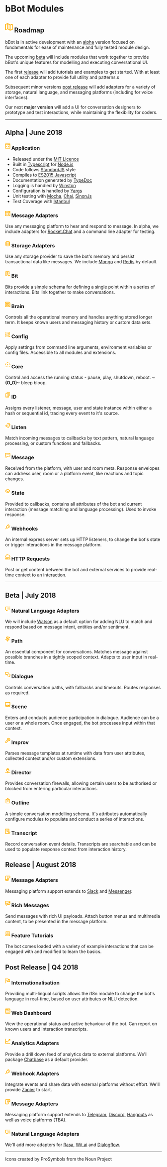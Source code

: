 [typescript]: https://www.typescriptlang.org/
[node]: https://nodejs.org/
[typedoc]: http://typedoc.org/
[standard]: https://standardjs.com/
[es6]: https://github.com/lukehoban/es6features#readme
[mit]: https://opensource.org/licenses/MIT
[winston]: https://github.com/winstonjs/winston
[yargs]: http://yargs.js.org/
[mocha]: https://mochajs.org/
[chai]: http://www.chaijs.com/
[sinon]: http://sinonjs.org/
[istanbul]: https://istanbul.js.org/
[rc]: http://rocket.chat/
[mongo]: https://www.mongodb.com/
[redis]: https://redis.io/
[rasa]: https://rasa.com/
[watson]: http://watson.ai/
[wit]: https://wit.ai/
[wit]: https://wit.ai/
[dialogflow]: https://dialogflow.com/
[slack]: https://slack.com/
[messenger]: https://www.messenger.com/
[telegram]: https://telegram.org/
[discord]: https://discordapp.com/
[hangouts]: https://gsuite.google.com/products/chat/
[chatbase]: https://chatbase.com/
[zapier]: https://zapier.com/
[express]: https://expressjs.com/

[alpha]: #alpha--june-2018
[beta]: #beta--july-2018
[release]: #release--august-2018
[post-release]: #post-release--q4-2018

# bBot Modules

## <img src="img/map.svg" height="30"> Roadmap

bBot is in active development with an [alpha][alpha] version focused on
fundamentals for ease of maintenance and fully tested module design.

The upcoming [beta][beta] will include modules that work together to provide
bBot's unique features for modelling and executing conversational UI.

The first [release][release] will add tutorials and examples to get started.
With at least one of each adapter to provide full utility and patterns.s

Subsequent minor versions [post release][post-release] will add adapters for a
variety of storage, natural language, and messaging platforms (including for
voice interfaces).

Our next **major version** will add a UI for conversation designers to prototype
and test interactions, while maintaining the flexibility for coders.

___

## **Alpha** | June 2018

### <img src="img/code.svg" height="20"> Application

- Released under the [MIT Licence][mit]
- Built in [Typescript][typescript] for [Node.js](node)
- Code follows [StandardJS][standard] style
- Compiles to [ES2015 Javascript][es6]
- Documentation generated by [TypeDoc](typedoc)
- Logging is handled by [Winston][winston]
- Configuration is handled by [Yargs][yargs]
- Unit testing with [Mocha][mocha], [Chai][chai], [SinonJs][sinon]
- Test Coverage with [Istanbul][istanbul]

### <img src="img/code.svg" height="20"> Message Adapters

Use any messaging platform to hear and respond to message. In alpha, we include
adapters for [Rocket.Chat][rc] and a command line adapter for testing.

### <img src="img/db.svg" height="20"> Storage Adapters

Use any storage provider to save the bot's memory and persist transactional data
like messages. We include [Mongo][mongo] and [Redis][redis] by default.

### <img src="img/bit.svg" height="20"> Bit

Bits provide a simple schema for defining a single point within a series of
interactions. Bits link together to make conversations.

### <img src="img/brain.svg" height="20"> Brain

Controls all the operational memory and handles anything stored longer
term. It keeps known users and messaging history or custom data sets.

### <img src="img/config.svg" height="20"> Config

Apply settings from command line arguments, environment variables or config
files. Accessible to all modules and extensions.

### <img src="img/play.svg" height="20"> Core

Control and access the running status - pause, play, shutdown, reboot.
**~(O_O)~** bleep bloop.

### <img src="img/id.svg" height="20"> ID

Assigns every listener, message, user and state instance within either a hash 
or sequential id, tracing every event to it's source.

### <img src="img/listen.svg" height="20"> Listen

Match incoming messages to callbacks by text pattern, natural language
processing, or custom functions and fallbacks.

### <img src="img/message.svg" height="20"> Message

Received from the platform, with user and room meta. Response envelopes can
address user, room or a platform event, like reactions and topic changes.

### <img src="img/state.svg" height="20"> State

Provided to callbacks, contains all attributes of the bot and current
interaction (message matching and language processing). Used to invoke response.

### <img src="img/webhook.svg" height="20"> Webhooks

An internal express server sets up HTTP listeners, to change the bot's state
or trigger interactions in the message platform.

### <img src="img/server.svg" height="20"> HTTP Requests

Post or get content between the bot and external services to provide real-time
context to an interaction.

---

## **Beta** | July 2018

### <img src="img/nlp.svg" height="20"> Natural Language Adapters

We will include [Watson][watson] as a default option for adding NLU to match
and respond based on message intent, entities and/or sentiment.

### <img src="img/path.svg" height="20"> Path

An essential component for conversations. Matches message against possible
branches in a tightly scoped context. Adapts to user input in real-time.

### <img src="img/dialogue.svg" height="20"> Dialogue

Controls conversation paths, with fallbacks and timeouts. Routes responses as required.

### <img src="img/scene.svg" height="20"> Scene

Enters and conducts audience participation in dialogue. Audience can be a user
or a whole room. Once engaged, the bot processes input within that context.

### <img src="img/improv.svg" height="20"> Improv

Parses message templates at runtime with data from user attributes,
collected context and/or custom extensions.

### <img src="img/director.svg" height="20"> Director

Provides conversation firewalls, allowing certain users to be authorised or
blocked from entering particular interactions.

### <img src="img/outline.svg" height="20"> Outline

A simple conversation modelling schema. It's attributes automatically configure
modules to populate and conduct a series of interactions.

### <img src="img/transcript.svg" height="20"> Transcript

Record conversation event details. Transcripts are searchable and can be used to
populate response context from interaction history.

## **Release** | August 2018

### <img src="img/chat.svg" height="20"> Message Adapters

Messaging platform support extends to [Slack][slack] and [Messenger][messenger].

### <img src="img/payload.svg" height="20"> Rich Messages

Send messages with rich UI payloads. Attach button menus and multimedia content,
to be presented in the message platform.

### <img src="img/laptop.svg" height="20"> Feature Tutorials

The bot comes loaded with a variety of example interactions that can be engaged
with and modified to learn the basics.

## Post Release | Q4 2018

### <img src="img/i18n.svg" height="20"> Internationalisation

Providing multi-lingual scripts allows the i18n module to change the bot's
language in real-time, based on user attributes or NLU detection.

### <img src="img/dashboard.svg" height="20"> Web Dashboard

View the operational status and active behaviour of the bot. Can report on known
users and interaction transcripts.

### <img src="img/analytics.svg" height="20"> Analytics Adapters

Provide a drill down feed of analytics data to external platforms. We'll package
[Chatbase][chatbase] as a default provider.

### <img src="img/webhook.svg" height="20"> Webhook Adapters

Integrate events and share data with external platforms without effort. We'll
provide [Zapier][zapier] to start.

### <img src="img/chat.svg" height="20"> Message Adapters

Messaging platform support extends to [Telegram][telegram], [Discord][discord],
[Hangouts][hangouts] as well as voice platforms (TBA).

### <img src="img/nlp.svg" height="20"> Natural Language Adapters

We'll add more adapters for [Rasa][rasa], [Wit.ai][wit] and
[Dialogflow][dialogflow].

___

Icons created by ProSymbols from the Noun Project